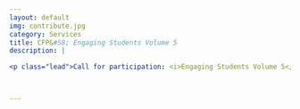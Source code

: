 ```yaml
---
layout: default
img: contribute.jpg
category: Services
title: CFP&#58; Engaging Students Volume 5
description: |

<p class="lead">Call for participation: <i>Engaging Students Volume 5</i><br/>We are now soliciting contributions to our fifth volume of <i>Engaging Students</i>.<br/><a href="http://www.flipcamp.org/es5cfp/">Want to read more...</a></p>



---
```

